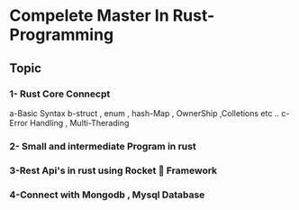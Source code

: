 # Compelete Master In Rust-Programming
## Topic 
### 1- Rust Core Connecpt
   a-Basic Syntax 
   b-struct , enum , hash-Map , OwnerShip ,Colletions etc ..
   c-Error Handling , Multi-Therading 
   
### 2- Small and intermediate Program in rust 

### 3-Rest Api's in rust using Rocket 🚀 Framework

### 4-Connect with Mongodb , Mysql Database 


